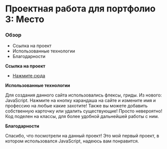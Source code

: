 # Проектная работа для портфолио 3: Место

### Обзор

* Ссылка на проект
* Использованные технологии
* Благодарности

**Ссылка на проект**

* [Нажмите сюда](https://gendrarium.github.io/mesto/)

**Использованные технологии**

Для создания данного сайта использовались флексы, гриды. Из нового: JavaScript. Нажмите на кнопку карандаша на сайте и измените имя и профессию на любые какие захотите! Также вы можете добавить собственную карточку или удалить существующие! Просто невероятно!
Код поделен на классы, для более удобной дальнейшей работы с ним.


**Благодарности**

Спасибо, что посмотрели на данный проект! Это мой первый проект, в котором использовался JavaScript, надеюсь вам понравится.
